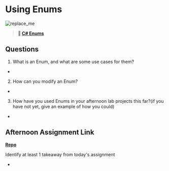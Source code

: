 # Using Enums

![replace_me](https://codeworks.blob.core.windows.net/public/assets/img/illustrations/placeholder.svg)

> **📖 [C# Enums](https://codeworksacademy.com/fs-student-guide/resources/wk10/03-Enums)**

## Questions

1. What is an Enum, and what are some use cases for them?

- 

2. How can you modify an Enum?

- 

3. How have you used Enums in your afternoon lab projects this far?(if you have not yet, give an example of how you could)

- 

## Afternoon Assignment Link

**[Repo](https://github.com/TheOneTrueRy/<ASSIGNMENT_REPO>)**

Identify at least 1 takeaway from today's assignment

- 
